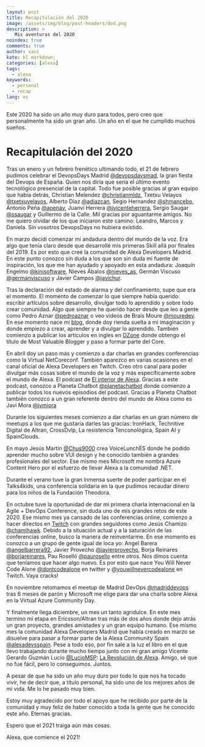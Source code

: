 ```yaml
---
layout: post
title: Recapitulación del 2020
image: /assets/img/blog/post-headers/dod.png
description: >
   Mis aventuras del 2020
noindex: true
comments: true
author: xavi
kate: hl markdown;
categories: [alexa]
tags:
  - alexa
keywords:
  - personal
  - recap
lang: es
---
```

Este 2020 ha sido un año muy duro para todos, pero creo que personalmente ha sido un gran año. 
Un año en el que he cumplido muchos sueños.

# Recapitulación del 2020

Tras un enero y un febrero frenético ultimando todo, el 21 de febrero pudimos celebrar el DevopsDays Madrid [@devopsdaysmad](https://twitter.com/devopsdaysmad), la gran fiesta del Devops de España.
Quien nos diría que sería el último evento tecnológico presencial de la capital.
Todo fue posible gracias al gran equipo que había detrás, Christian Melendez [@christianmldz](https://twitter.com/christianmldz), Txetxu Velayos [@txetxuvelayos](https://twitter.com/txetxuvelayos), Alberto Díaz [@adiazcan](https://twitter.com/adiazcan), Segio Hernandez [@shmancebo](https://twitter.com/shmancebo), Antonio Peña [@apenav](https://twitter.com/apenav), Juanvi Herrera [@jvicenteherrera](https://twitter.com/jvicenteherrera), Sergio Saugar [@ssaugar](https://twitter.com/ssaugar) y Guillermo de la Calle. Mil gracias por aguantarme amigos. No me quiero olvidar de los que iniciaron este camino: Leandro, Marcos y Daniela. Sin vosotros DevopsDays no hubiera existido.

En marzo decidí comenzar mi andadura dentro del mundo de la voz. Era algo que tenía claro desde que desarrollé mis primeras Skill allá por finales del 2019. Es por esto que creé la comunidad de Alexa Developers Madrid. En este punto conozco sin duda a los que son sin duda mi fuente de inspiración, los que me han ayudado y apoyado en esta andadura: Joaquín Engelmo [@kinisoftware](https://twitter.com/txetxuvelayos), Nieves Ábalos [@nieves_as](https://twitter.com/nieves_as), Germán Viscuso [@germanviscuso](https://twitter.com/germanviscuso) y Javier Campos [@javichur](https://twitter.com/javichur).

Tras la declaración del estado de alarma y del confinamiento, supe que era el momento. El momento de comenzar lo que siempre había querido: escribir artículos sobre desarrollo, divulgar todo lo aprendido y sobre todo crear comunidad. Algo que siempre he querido hacer desde que leo a gente como Pedro Aznar [@pedroaznar](https://twitter.com/pedroaznar) o veo videos de Brais Moure [@mouredev](https://twitter.com/mouredev). En ese momento nace mi [blog](https://xavidop.github.io/), donde doy rienda suelta a mi imaginación y donde empiezo a crear, aprender y a divulgar lo aprendido. También comienzo a publicar los artículos en ingles en [DZone](https://dzone.com/users/4278252/xavidop.html) donde obtengo el título de Most Valuable Blogger y paso a formar parte del Core.

En abril doy un paso más y comienzo a dar charlas en grandes conferencias como la Virtual NetCoreconf. También aparezco en varias ocasiones en el canal oficial de Alexa Developers en Twitch.
Creo otro canal para poder divulgar más cosas sobre el mundo de la voz y más específicamente sobre el mundo de Alexa. El podcast de [El interior de Alexa](https://anchor.fm/el-interior-de-alexa). Gracias a este podcast, conozco a Planeta Chatbot [@planetachatbot](https://twitter.com/planetachatbot) donde comienzo a publicar todos los nuevos episodios del podcast. Gracias a Planeta Chatbot también conozco a un gran referente dentro del mundo de Alexa como es Javi Mora [@jvmiora](https://twitter.com/jvmiora)

Durante los siguientes meses comienzo a dar charlas en un gran número de meetups a los   que me gustaría darles las gracias: IronHack, Technitive Digital de Altran, CrossDvlp, La resistencia Tenconológica, Spain AI y SpainClouds.

En mayo Jesús Martín [@Chus9000](https://twitter.com/Chus9000) crea VoiceLunchES donde he podido aprender mucho sobre VUI design y he conocido también a grandes profesionales del sector. Ese mismo mes Microsoft me nombra Azure Content Hero por el esfuerzo de llevar Alexa a la comunidad .NET.

Durante el verano tuve la gran inmensa suerte de poder participar en el Talks4kids, una conferencia solidaria en la que pudimos recaudar dinero para los niños de la Fundación Theodora.

En octubre tuve la oportunidad de dar mi primera charla internacional en la Agile + DevOps Conference, sin duda uno de mis grandes retos de este 2020. Ese mismo mes ya cansado de las conferencias online, comienzo a hacer directos en [Twitch](https://www.twitch.tv/xavidop) con grandes seguidores como Jesús Chamizo [@chamihawk](https://twitter.com/angelbarrera92). Debido a la situación actual y a la saturación de las conferencias online, busco la manera de reinventarme. En ese momento es conozco a un grupo de gente igual de loca yo: Angel Barera [@angelbarrera92](https://twitter.com/angelbarrera92), Javier Provecho [@javierprovecho](https://twitter.com/javierprovecho), Borja Reinares [@borjareinares](https://twitter.com/borjareinares), Pau Roselló [@paurosello](https://twitter.com/paurosello) entre otros. Nos dimos cuenta que teníamos que hacer algo nuevo. Es por esto que nace You Will Never Code Alone [@dontcodealone](https://twitter.com/dontcodealone?s=20) en twitter y [@youwillnevercodealone](https://www.twitch.tv/youwillnevercodealone) en Twitch. Vaya cracks!

En noviembre retomamos el meetup de Madrid DevOps [@madriddevops](https://twitter.com/madriddevops) tras 6 meses de parón y Microsoft me elige para dar una charla sobre Alexa en la Virtual Azure Community Day.

Y finalmente llega diciembre, un mes un tanto agridulce. En este mes termino mi etapa en Ericsson/Altran tras más de dos años donde dejo atrás un gran proyecto, grandes amistades y un gran equipo humano.
Ese mismo mes la comunidad Alexa Developers Madrid que había creado en marzo se disuelve para pasar a formar parte de la Alexa Community Spain [@alexadevsspain](https://twitter.com/alexadevsspain).
Pese a todo eso, por fin sale a la luz el libro en el que llevo trabajando durante mucho tiempo junto con mi gran amigo Vicente Gerardo Guzmán Lucio [@LucioMSP](https://twitter.com/LucioMSP): [La Revolución de Alexa](/books). Amigo, sé que no fue fácil, pero lo conseguimos. Juntos.

A pesar de que ha sido un año muy duro por todo lo que nos ha tocado vivir, he de decir que, a título personal, ha sido uno de los mejores años de mi vida. Me lo he pasado muy bien.

Estoy muy agradecido por todo el apoyo que he recibido por parte de la comunidad y muy feliz de haber conocido a toda la gente que he conocido este año. Eternas gracias.

Espero que el 2021 traiga aún más cosas.

Alexa, que comience el 2021!
